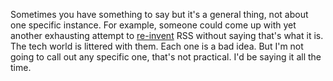Sometimes you have something to say but it's a general thing, not about one specific instance. For example, someone could come up with yet another exhausting attempt to <a href="https://wiki.c2.com/?NotInventedHere">re-invent</a> RSS without saying that's what it is. The tech world is littered with them. Each one is a bad idea. But I'm not going to call out any specific one, that's not practical. I'd be saying it all the time. 
